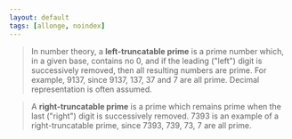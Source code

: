 ```yaml
---
layout: default
tags: [allonge, noindex]
---
```


> In number theory, a **left-truncatable prime** is a prime number which, in a given base, contains no 0, and if the leading ("left") digit is successively removed, then all resulting numbers are prime. For example, 9137, since 9137, 137, 37 and 7 are all prime. Decimal representation is often assumed.

> A **right-truncatable prime** is a prime which remains prime when the last ("right") digit is successively removed. 7393 is an example of a right-truncatable prime, since 7393, 739, 73, 7 are all prime.